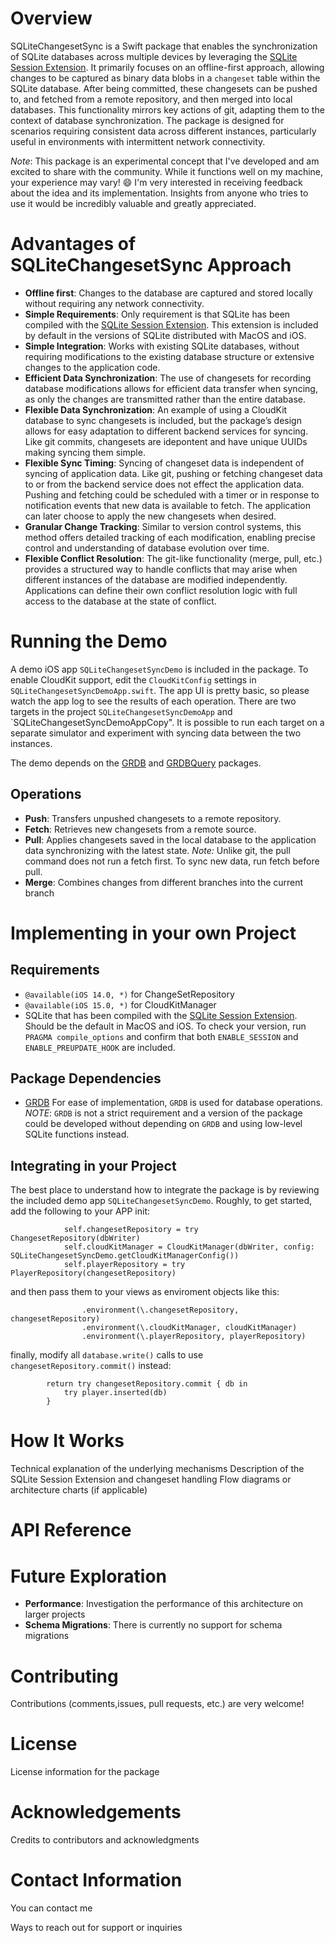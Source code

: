 # Overview

SQLiteChangesetSync is a Swift package that enables the synchronization of SQLite databases across multiple devices by leveraging the [SQLite Session Extension](https://www.sqlite.org/sessionintro.html). It primarily focuses on an offline-first approach, allowing changes to be captured as binary data blobs in a `changeset` table within the SQLite database. After being committed, these changesets can be pushed to, and fetched from a remote repository, and then merged into local databases. This functionality mirrors key actions of git, adapting them to the context of database synchronization. The package is designed for scenarios requiring consistent data across different instances, particularly useful in environments with intermittent network connectivity.

_Note_: This package is an experimental concept that I've developed and am excited to share with the community. While it functions well on my machine, your experience may vary! 😄 I'm very interested in receiving feedback about the idea and its implementation. Insights from anyone who tries to use it would be incredibly valuable and greatly appreciated.

# Advantages of SQLiteChangesetSync Approach

- **Offline first**: Changes to the database are captured and stored locally without requiring any network connectivity.
- **Simple Requirements**: Only requirement is that SQLite has been compiled with the [SQLite Session Extension](https://www.sqlite.org/sessionintro.html). This extension is included by default in the versions of SQLite distributed with MacOS and iOS.
- **Simple Integration**: Works with existing SQLite databases, without requiring modifications to the existing database structure or extensive changes to the application code.
- **Efficient Data Synchronization**: The use of changesets for recording database modifications allows for efficient data transfer when syncing, as only the changes are transmitted rather than the entire database.
- **Flexible Data Synchronization**: An example of using a CloudKit database to sync changesets is included, but the package’s design allows for easy adaptation to different backend services for syncing. Like git commits, changesets are idepontent and have unique UUIDs making syncing them simple.
- **Flexible Sync Timing**: Syncing of changeset data is independent of syncing of application data. Like git, pushing or fetching changeset data to or from the backend service does not effect the application data. Pushing and fetching could be scheduled with a timer or in response to notification events that new data is available to fetch. The application can later choose to apply the new changesets when desired.
- **Granular Change Tracking**: Similar to version control systems, this method offers detailed tracking of each modification, enabling precise control and understanding of database evolution over time.
- **Flexible Conflict Resolution**: The git-like functionality (merge, pull, etc.) provides a structured way to handle conflicts that may arise when different instances of the database are modified independently. Applications can define their own conflict resolution logic with full access to the database at the state of conflict.

# Running the Demo

A demo iOS app `SQLiteChangesetSyncDemo` is included in the package. To enable CloudKit support, edit the `CloudKitConfig` settings in `SQLiteChangesetSyncDemoApp.swift`. The app UI is pretty basic, so please watch the app log to see the results of each operation. There are two targets in the project `SQLiteChangesetSyncDemoApp` and `SQLiteChangesetSyncDemoAppCopy". It is possible to run each target on a separate simulator and experiment with syncing data between the two instances.

The demo depends on the [GRDB](https://github.com/groue/GRDB.swift) and [GRDBQuery](https://github.com/groue/GRDBQuery) packages.

## Operations

- **Push**: Transfers unpushed changesets to a remote repository.
- **Fetch**: Retrieves new changesets from a remote source. 
- **Pull**: Applies changesets saved in the local database to the application data synchronizing with the latest state. _Note:_ Unlike git, the pull command does not run a fetch first. To sync new data, run fetch before pull.
- **Merge**: Combines changes from different branches into the current branch

# Implementing in your own Project

## Requirements

- `@available(iOS 14.0, *)` for ChangeSetRepository
- `@available(iOS 15.0, *)` for CloudKitManager
- SQLite that has been compiled with the [SQLite Session Extension](https://www.sqlite.org/sessionintro.html). Should be the default in MacOS and iOS. To check your version, run `PRAGMA compile_options` and confirm that both `ENABLE_SESSION` and `ENABLE_PREUPDATE_HOOK` are included.

## Package Dependencies

- [GRDB](https://github.com/groue/GRDB.swift) For ease of implementation, `GRDB` is used for database operations. _NOTE_: `GRDB` is not a strict requirement and a version of the package could be developed without depending on `GRDB` and using low-level SQLite functions instead.

## Integrating in your Project

The best place to understand how to integrate the package is by reviewing the included demo app `SQLiteChangesetSyncDemo`. Roughly, to get started, add the following to your APP init:

```
            self.changesetRepository = try ChangesetRepository(dbWriter)
            self.cloudKitManager = CloudKitManager(dbWriter, config: SQLiteChangesetSyncDemo.getCloudKitManagerConfig())
            self.playerRepository = try PlayerRepository(changesetRepository)

```

and then pass them to your views as enviroment objects like this:

```
                .environment(\.changesetRepository, changesetRepository)
                .environment(\.cloudKitManager, cloudKitManager)
                .environment(\.playerRepository, playerRepository)
```

finally, modify all `database.write()` calls to use `changesetRepository.commit()` instead:

```
        return try changesetRepository.commit { db in
            try player.inserted(db)
        }
```

# How It Works

Technical explanation of the underlying mechanisms
Description of the SQLite Session Extension and changeset handling
Flow diagrams or architecture charts (if applicable)

# API Reference

# Future Exploration
- **Performance**: Investigation the performance of this architecture on larger projects
- **Schema Migrations**: There is currently no support for schema migrations

# Contributing

Contributions (comments,issues, pull requests, etc.) are very welcome!

# License

License information for the package

# Acknowledgements

Credits to contributors and acknowledgments

# Contact Information

You can contact me 

Ways to reach out for support or inquiries
